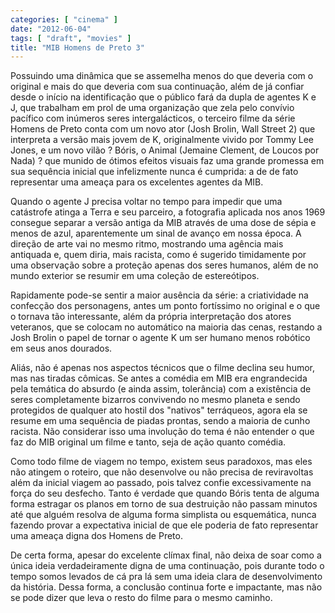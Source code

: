 ```yaml
---
categories: [ "cinema" ]
date: "2012-06-04"
tags: [ "draft", "movies" ]
title: "MIB Homens de Preto 3"
---
```

Possuindo uma dinâmica que se assemelha menos do que deveria com
o original e mais do que deveria com sua continuação, além de já
confiar desde o início na identificação que o público fará da dupla
de agentes K e J, que trabalham em prol de uma organização que zela
pelo convívio pacífico com inúmeros seres intergalácticos, o terceiro
filme da série Homens de Preto conta com um novo ator (Josh Brolin, Wall
Street 2) que interpreta a versão mais jovem de K, originalmente vivido
por Tommy Lee Jones, e um novo vilão ? Bóris, o Animal (Jemaine Clement,
de Loucos por Nada) ? que munido de ótimos efeitos visuais faz uma grande
promessa em sua sequência inicial que infelizmente nunca é cumprida:
a de de fato representar uma ameaça para os excelentes agentes da MIB.

Quando o agente J precisa voltar no tempo para impedir que uma
catástrofe atinga a Terra e seu parceiro, a fotografia aplicada nos
anos 1969 consegue separar a versão antiga da MIB através de uma dose
de sépia e menos de azul, aparentemente um sinal de avanço em nossa
época. A direção de arte vai no mesmo ritmo, mostrando uma agência
mais antiquada e, quem diria, mais racista, como é sugerido timidamente
por uma observação sobre a proteção apenas dos seres humanos, além
de no mundo exterior se resumir em uma coleção de estereótipos.

Rapidamente pode-se sentir a maior ausência da série: a criatividade
na confecção dos personagens, antes um ponto fortíssimo no original
e o que o tornava tão interessante, além da própria interpretação
dos atores veteranos, que se colocam no automático na maioria das cenas,
restando a Josh Brolin o papel de tornar o agente K um ser humano menos
robótico em seus anos dourados.

Aliás, não é apenas nos aspectos técnicos que o filme declina
seu humor, mas nas tiradas cômicas. Se antes a comédia em MIB era
engrandecida pela temática do absurdo (e ainda assim, tolerância)
com a existência de seres completamente bizarros convivendo no
mesmo planeta e sendo protegidos de qualquer ato hostil dos "nativos"
terráqueos, agora ela se resume em uma sequência de piadas prontas,
sendo a maioria de cunho racista. Não considerar isso uma involução
do tema é não entender o que faz do MIB original um filme e tanto,
seja de ação quanto comédia.

Como todo filme de viagem no tempo, existem seus paradoxos, mas eles não
atingem o roteiro, que não desenvolve ou não precisa de reviravoltas
além da inicial viagem ao passado, pois talvez confie excessivamente
na força do seu desfecho. Tanto é verdade que quando Bóris tenta
de alguma forma estragar os planos em torno de sua destruição não
passam minutos até que alguém resolva de alguma forma simplista ou
esquemática, nunca fazendo provar a expectativa inicial de que ele
poderia de fato representar uma ameaça digna dos Homens de Preto.

De certa forma, apesar do excelente clímax final, não deixa de soar
como a única ideia verdadeiramente digna de uma continuação, pois
durante todo o tempo somos levados de cá pra lá sem uma ideia clara de
desenvolvimento da história. Dessa forma, a conclusão continua forte
e impactante, mas não se pode dizer que leva o resto do filme para o
mesmo caminho.

